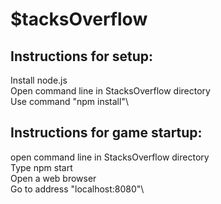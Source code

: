 # $tacksOverflow

## Instructions for setup:
Install node.js\
Open command line in StacksOverflow directory\
Use command "npm install"\

## Instructions for game startup:
open command line in StacksOverflow directory\
Type npm start\
Open a web browser\
Go to address "localhost:8080"\
